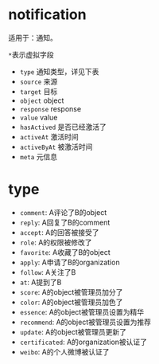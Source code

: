 # notification

适用于：通知。

`*`表示虚拟字段

- `type` 通知类型，详见下表
- `source` 来源
- `target` 目标
- `object` object
- `response` response
- `value` value
- `hasActived` 是否已经激活了
- `activeAt` 激活时间
- `activeByAt` 被激活时间
- `meta` 元信息


# type
- `comment`: A评论了B的object
- `reply`: A回复了B的comment
- `accept`: A的回答被接受了
- `role`: A的权限被修改了
- `favorite`: A收藏了B的object
- `apply`: A申请了B的organization
- `follow`: A关注了B
- `at`: A提到了B
- `score`: A的object被管理员加分了
- `color`: A的object被管理员加色了
- `essence`: A的object被管理员设置为精华
- `recommend`: A的object被管理员设置为推荐
- `update`: A的object被管理员更新了
- `certificated`: A的organization被认证了
- `weibo`: A的个人微博被认证了
